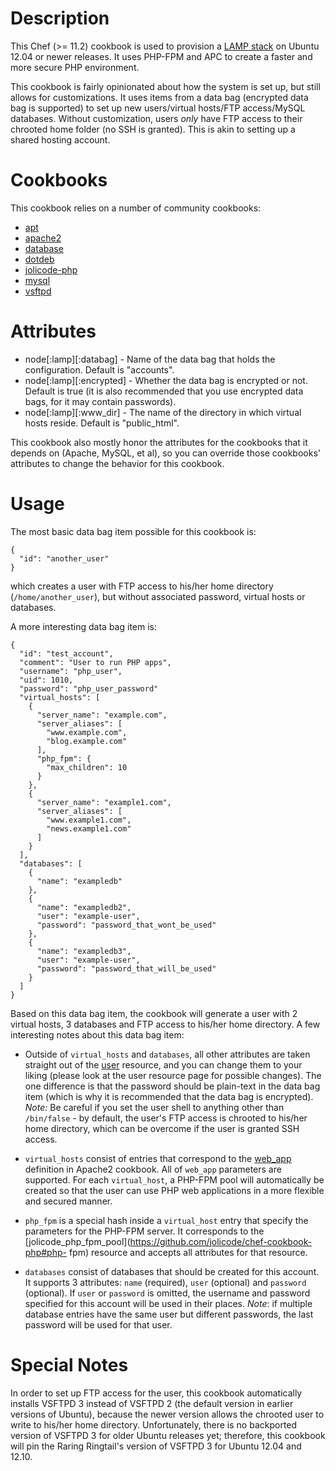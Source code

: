 Description
===========

This Chef (>= 11.2) cookbook is used to provision a [LAMP
stack](http://en.wikipedia.org/wiki/LAMP_(software_bundle)) on Ubuntu 12.04 or
newer releases. It uses PHP-FPM and APC to create a faster and more secure PHP
environment.

This cookbook is fairly opinionated about how the system is set up, but still
allows for customizations. It uses items from a data bag (encrypted data bag is
supported) to set up new users/virtual hosts/FTP access/MySQL databases. Without
customization, users *only* have FTP access to their chrooted home folder (no
SSH is granted). This is akin to setting up a shared hosting account.

Cookbooks
=========

This cookbook relies on a number of community cookbooks:

- [apt](http://community.opscode.com/cookbooks/apt)
- [apache2](http://community.opscode.com/cookbooks/apache2)
- [database](http://community.opscode.com/cookbooks/database)
- [dotdeb](https://github.com/homemade/chef-dotdeb)
- [jolicode-php](https://github.com/jolicode/chef-cookbook-php)
- [mysql](http://community.opscode.com/cookbooks/mysql)
- [vsftpd](https://github.com/dangmai/chef-vsftpd/tree/backport)

Attributes
==========

- node[:lamp][:databag] - Name of the data bag that holds the configuration.
  Default is "accounts".
- node[:lamp][:encrypted] - Whether the data bag is encrypted or not. Default is
  true (it is also recommended that you use encrypted data bags, for it may
  contain passwords).
- node[:lamp][:www\_dir] - The name of the directory in which virtual hosts
  reside. Default is "public_html".

This cookbook also mostly honor the attributes for the cookbooks that it depends
on (Apache, MySQL, et al), so you can override those cookbooks' attributes to
change the behavior for this cookbook.

Usage
=====

The most basic data bag item possible for this cookbook is:

```
{
  "id": "another_user"
}
```

which creates a user with FTP access to his/her home directory
(`/home/another_user`), but without associated password, virtual hosts or
databases.

A more interesting data bag item is:

```
{
  "id": "test_account",
  "comment": "User to run PHP apps",
  "username": "php_user",
  "uid": 1010,
  "password": "php_user_password"
  "virtual_hosts": [
    {
      "server_name": "example.com",
      "server_aliases": [
        "www.example.com",
        "blog.example.com"
      ],
      "php_fpm": {
        "max_children": 10
      }
    },
    {
      "server_name": "example1.com",
      "server_aliases": [
        "www.example1.com",
        "news.example1.com"
      ]
    }
  ],
  "databases": [
    {
      "name": "exampledb"
    },
    {
      "name": "exampledb2",
      "user": "example-user",
      "password": "password_that_wont_be_used"
    },
    {
      "name": "exampledb3",
      "user": "example-user",
      "password": "password_that_will_be_used"
    }
  ]
}
```

Based on this data bag item, the cookbook will generate a user with 2 virtual
hosts, 3 databases and FTP access to his/her home directory. A few interesting
notes about this data bag item:

- Outside of `virtual_hosts` and `databases`, all other attributes are taken
  straight out of the [user](http://docs.opscode.com/resource_user.html)
  resource, and you can change them to your liking (please look at the user
  resource page for possible changes). The one difference is that the password
  should be plain-text in the data bag item (which is why it is recommended that
  the data bag is encrypted). *Note:* Be careful if you set the user shell to anything other than `/bin/false` - by default, the user's FTP access is chrooted to his/her home directory, which can be overcome if the user is granted SSH access.

- `virtual_hosts` consist of entries that correspond to the
  [web_app](https://github.com/opscode-cookbooks/apache2#web_app) definition in
  Apache2 cookbook. All of `web_app` parameters are supported. For each
  `virtual_host`, a PHP-FPM pool will automatically be created so that the user
  can use PHP web applications in a more flexible and secured manner.

- `php_fpm` is a special hash inside a `virtual_host` entry that specify the
  parameters for the PHP-FPM server. It corresponds to the
  [jolicode\_php\_fpm_pool](https://github.com/jolicode/chef-cookbook-php#php-
  fpm) resource and accepts all attributes for that resource.

- `databases` consist of databases that should be created for this account. It
  supports 3 attributes: `name` (required), `user` (optional) and `password`
  (optional). If `user` or `password` is omitted, the username and password
  specified for this account will be used in their places. *Note*: if multiple
  database entries have the same user but different passwords, the last password
  will be used for that user.

Special Notes
=============

In order to set up FTP access for the user, this cookbook automatically installs
VSFTPD 3 instead of VSFTPD 2 (the default version in earlier versions of
Ubuntu), because the newer version allows the chrooted user to write to his/her
home directory. Unfortunately, there is no backported version of VSFTPD 3 for
older Ubuntu releases yet; therefore, this cookbook will pin the Raring Ringtail's version of VSFTPD 3 for Ubuntu 12.04 and 12.10.